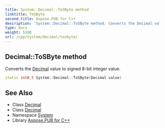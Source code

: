 ```yaml
---
title: System::Decimal::ToSByte method
linktitle: ToSByte
second_title: Aspose.PUB for C++
description: 'System::Decimal::ToSByte method. Converts the Decimal value to signed 8-bit integer value in C++.'
type: docs
weight: 5100
url: /cpp/system/decimal/tosbyte/
---
```

## Decimal::ToSByte method


Converts the [Decimal](../) value to signed 8-bit integer value.

```cpp
static int8_t System::Decimal::ToSByte(Decimal value)
```

## See Also

* Class [Decimal](../)
* Class [Decimal](../)
* Namespace [System](../../)
* Library [Aspose.PUB for C++](../../../)
